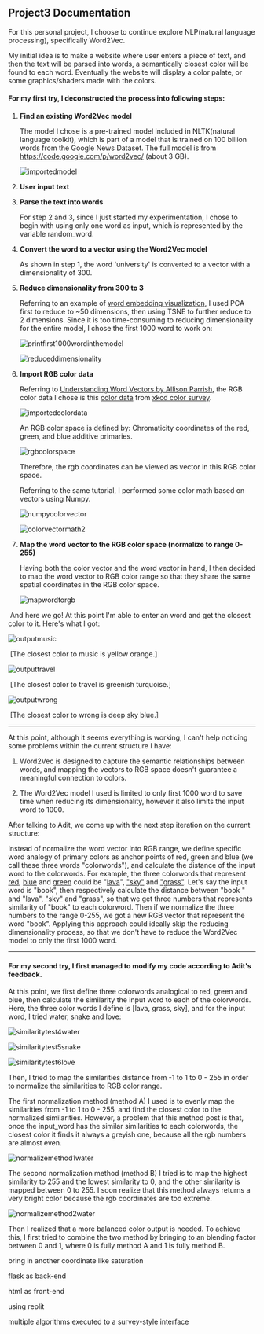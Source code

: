 ## Project3 Documentation

For this personal project, I choose to continue explore NLP(natural language processing), specifically Word2Vec. 



My initial idea is to make a website where user enters a piece of text, and then the text will be parsed into words, a semantically closest color will be found to each word. Eventually the website will display a color palate, or some graphics/shaders made with the colors.



#### For my first try, I deconstructed the process into following steps:

1. **Find an existing Word2Vec model** 

   The model I chose is a pre-trained model included in NLTK(natural language toolkit), which is part of a model that is trained on 100 billion words from the Google News Dataset. The full model is from https://code.google.com/p/word2vec/ (about 3 GB).

   ![importedmodel](images/importedmodel.PNG)

2. **User input text**

3. **Parse the text into words**

   For step 2 and 3, since I just started my experimentation, I chose to begin with using only one word as input, which is represented by the variable random_word.

   

4. **Convert the word to a vector using the Word2Vec model**

   As shown in step 1, the word 'university' is converted to a vector with a dimensionality of 300.

   

5. **Reduce dimensionality from 300 to 3**

   Referring to an example of [word embedding visualization](https://www.nltk.org/howto/gensim.html?highlight=word2vec), I used PCA first to reduce to ~50 dimensions, then using TSNE to further reduce to 2 dimensions. Since it is too time-consuming to reducing dimensionality for the entire model, I chose the first 1000 word to work on:

   ![printfirst1000wordinthemodel](images/printfirst1000wordinthemodel.PNG)

   ![reduceddimensionality](images/reduceddimensionality.PNG)



5. **Import RGB color data**

   Referring to [Understanding Word Vectors by Allison Parrish](https://gist.github.com/aparrish/2f562e3737544cf29aaf1af30362f469), the RGB color data I chose is this [color data](https://github.com/dariusk/corpora/blob/master/data/colors/xkcd.json) from [xkcd color survey](https://blog.xkcd.com/2010/05/03/color-survey-results/).

   ![importedcolordata](images/importedcolordata.PNG)

   An RGB color space is defined by: Chromaticity coordinates of the red, green, and blue additive primaries. 

   ![rgbcolorspace](images\rgbcolorspace.png)

   Therefore, the rgb coordinates can be viewed as vector in this RGB color space.

   Referring to the same tutorial, I performed some color math based on vectors using Numpy.

   ![numpycolorvector](images/numpycolorvector.PNG)

   ![colorvectormath2](images/colorvectormath2.PNG)

   

6. **Map the word vector to the RGB color space (normalize to range 0-255)**

   Having both the color vector and the word vector in hand, I then decided to map the word vector to RGB color range so that they share the same spatial coordinates in the RGB color space.

   ![mapwordtorgb](images/mapwordtorgb.PNG)

​		And here we go! At this point I'm able to enter an word and get the closest color to it. Here's 		what I got:

![outputmusic](images/outputmusic.PNG)

​		[The closest color to music is yellow orange.]

![outputtravel](images/outputtravel.PNG)

​		[The closest color to travel is greenish turquoise.]

![outputwrong](images/outputwrong.PNG)

​		[The closest color to wrong is deep sky blue.]

------

At this point, although it seems everything is working, I can't help noticing some problems within the current structure I have:

1. Word2Vec is designed to capture the semantic relationships between words, and mapping the vectors to RGB space doesn't guarantee a meaningful connection to colors.

2. The Word2Vec model I used is limited to only first 1000 word to save time when reducing its dimensionality, however it also limits the input word  to 1000.

After talking to Adit, we come up with the next step iteration on the current structure:

Instead of normalize the word vector into RGB range, we define specific word analogy of primary colors as anchor points of red, green and blue (we call these three words "colorwords"), and calculate the distance of the input word to the colorwords. For example, the three colorwords that represent <u>red</u>, <u>blue</u> and <u>green</u> could be "<u>lava</u>", <u>"sky"</u> and <u>"grass"</u>. Let's say the input word is "book", then respectively calculate the distance between "book " and "<u>lava</u>", <u>"sky"</u> and <u>"grass"</u>, so that we get three numbers that represents similarity of "book" to each colorword. Then if we normalize the three numbers to the range 0-255, we got a new RGB vector that represent the word "book". Applying this approach could ideally skip the reducing dimensionality process, so that we don't have to reduce the Word2Vec model to only the first 1000 word.

------

#### For my second try, I first managed to modify my code according to Adit's feedback.

At this point, we first define three colorwords analogical to red, green and blue, then calculate the similarity the input word to each of the colorwords. Here, the three color words I define is [lava, grass, sky], and for the input word, I tried water, snake and love:

![similaritytest4water](images/similaritytest4water.PNG)

![similaritytest5snake](images/similaritytest5snake.PNG)

![similaritytest6love](images/similaritytest6love.PNG)



Then, I tried to map the similarities distance from -1 to 1 to 0 - 255 in order to normalize the similarities to RGB color range.



The first normalization method (method A) I used is to evenly map the similarities from -1 to 1 to 0 - 255, and find the closest color to the normalized similarities. However, a problem that this method post is that, once the input_word has the similar similarities to each colorwords, the closest color it finds it always a greyish one, because all the rgb numbers are almost even.

![normalizemethod1water](images/normalizemethod1water.PNG)



The second normalization method (method B) I tried is to map the highest similarity to 255 and the lowest similarity to 0, and the other similarity is mapped between 0 to 255. I soon realize that this method always returns a very bright color because the rgb coordinates are too extreme.

![normalizemethod2water](images/normalizemethod2water.PNG)



Then I realized that a more balanced color output is needed. To achieve this, I first tried to combine the two method by bringing to an blending factor between 0 and 1, where 0 is fully method A and 1 is fully method B.







bring in another coordinate like saturation





flask as back-end

html as front-end

using replit 



multiple algorithms executed to a survey-style interface



